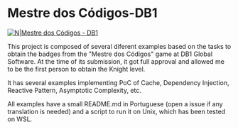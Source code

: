 # Mestre dos Códigos-DB1

[![N|Mestre dos Códigos - DB1](https://mestredoscodigos.com.br/wp-content/uploads/2017/03/mestre-dos-codigos-logotipo.png)](https://mestredoscodigos.com.br/)

This project is composed of several diferent examples based on the tasks to obtain the badges from the "Mestre dos Códigos" game at DB1 Global Software. At the time of its submission, it got full approval and allowed me to be the first person to obtain the Knight level.

It has several examples implementing PoC of Cache, Dependency Injection, Reactive Pattern, Asymptotic Complexity, etc.

All examples have a small README.md in Portuguese (open a issue if any translation is needed) and a script to run it on Unix, which has been tested on WSL.

